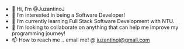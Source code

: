 - 👋 Hi, I’m @JuzantinoJ
- 👀 I’m interested in being a Software Developer!
- 🌱 I’m currently learning Full Stack Software Development with NTU. 
- 💞️ I’m looking to collaborate on anything that can help me improve my programming journey! 
- 📫 How to reach me .. email me! @ juzantinoj@gmail.com

<!---
JuzantinoJ/JuzantinoJ is a ✨ special ✨ repository because its `README.md` (this file) appears on your GitHub profile.
You can click the Preview link to take a look at your changes.
--->
